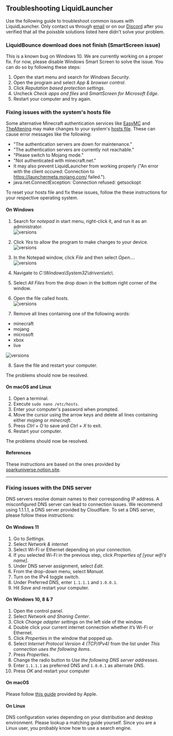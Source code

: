 ## Troubleshooting LiquidLauncher

Use the following guide to troubleshoot common issues with LiquidLauncher. Only contact us through [email](mailto:support@liquidbounce.net) or on our [Discord](/discord) after you verified that all the poissble solutions listed here didn't solve your problem.

### LiquidBounce download does not finish (SmartScreen issue)

This is a known bug on Windows 10. We are currently working on a proper fix. For now, please disable Windows Smart Screen to solve the issue. You can do so by following these steps:

1. Open the start menu and search for *Windows Security*.
2. Open the program and select *App & browser control*.
3. Click *Reputation based protection settings*.
4. Uncheck *Check apps and files* and *SmartScreen for Microsoft Edge*.
5. Restart your computer and try again.

### Fixing issues with the system's hosts file

Some alternative Minecraft authentication services like [EasyMC](https://easymc.io/) and [TheAltening](https://thealtening.com/) may make changes to your system's [hosts file](https://en.wikipedia.org/wiki/Hosts_(file)). These can cause error messages like the following:

- "The authentication servers are down for maintenance."
- "The authentication servers are currently not reachable."
- "Please switch to Mojang mode."
- "Not authenticated with minecraft.net."
- It may also prevent LiquidLauncher from working properly ("An error with the client occured: Connection to https://launchermeta.mojang.com/ failed.").
- java.net.ConnectException: Connection refused: getsockopt

To reset your hosts file and fix these issues, follow the these instructions for your respective operating system.

#### On Windows
1. Search for *notepad* in start menu, right-click it, and run it as an administrator. <br>
![versions](/images/hosts_file/step_1.png)

2. Click *Yes* to allow the program to make changes to your device. <br>
![versions](/images/hosts_file/step_2.png)

3. In the Notepad window, click *File* and then select *Open...*. <br>
![versions](/images/hosts_file/step_3.png)

4. Navigate to *C:\\Windows\\System32\\drivers\\etc\\*.
5. Select *All Files* from the drop down in the bottom right corner of the window.
6. Open the file called *hosts*. <br>
![versions](/images/hosts_file/step_4.png)

7. Remove all lines containing one of the following words: <br>

- minecraft
- mojang
- microsoft
- xbox
- live

![versions](/images/hosts_file/step_5.png)

8. Save the file and restart your computer.

The problems should now be resolved.

#### On macOS and Linux

1. Open a terminal.
2. Execute `sudo nano /etc/hosts`.
3. Enter your computer's password when prompted.
4. Move the cursor using the arrow keys and delete all lines containing either *mojang* or *minecraft*.
5. Press *Ctrl + O* to save and *Ctrl + X* to exit.
6. Restart your computer.

The problems should now be resolved.

#### References
These instructions are based on the ones provided by [sparkuniverse.notion.site](https://sparkuniverse.notion.site/Reverse-changes-by-pirated-versions-2348b6082efa4a0cb59173e965bb5616).

<hr>

### Fixing issues with the DNS server

DNS servers resolve domain names to their corresponding IP address. A misconfigured DNS server can lead to connection issues. We recommend using 1.1.1.1, a DNS server provided by Cloudflare. To set a DNS server, please follow these instructions:

#### On Windows 11

1. Go to *Settings*.
2. Select *Network & internet*
3. Select Wi-Fi or Ethernet depending on your connection.
4. If you selected Wi-Fi in the previous step, click *Properties of [your wifi's name]*.
5. Under DNS server assignment, select *Edit*.
6. From the drop-down menu, select *Manual*.
7. Turn on the IPv4 toggle switch.
8. Under Preferred DNS, enter `1.1.1.1` and `1.0.0.1`.
9. Hit *Save* and restart your computer.

#### On Windows 10, 8 & 7

1. Open the control panel.
2. Select *Network and Sharing Center*.
3. Click *Change adapter settings* on the left side of the window.
4. Double click your current internet connection whether it’s Wi-Fi or Ethernet.
5. Click *Properties* in the window that popped up.
6. Select *Internet Protocol Version 4 (TCP/IPv4)* from the list under *This connection uses the following items*.
7. Press *Properties*.
8. Change the radio button to *Use the following DNS server addresses*.
9. Enter `1.1.1.1` as preferred DNS and `1.0.0.1` as alternate DNS.
10. Press *OK* and restart your computer

####  On macOS

Please follow [this guide](https://support.apple.com/guide/mac-help/change-dns-settings-on-mac-mh14127/mac) provided by Apple.

#### On Linux

DNS configuration varies depending on your distribution and desktop environment. Please lookup a matching guide yourself. Since you are a Linux user, you probably know how to use a search engine.
